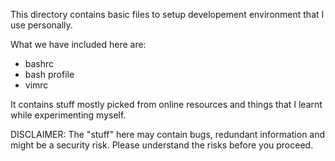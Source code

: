 This directory contains basic files to setup developement environment that I use personally.

What we have included here are:
- bashrc
- bash profile
- vimrc

It contains stuff mostly picked from online resources and things that I learnt while experimenting myself.

DISCLAIMER:
The "stuff" here may contain bugs, redundant information and might be a security risk.
Please understand the risks before you proceed.
